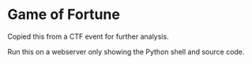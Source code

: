 # Game of Fortune

Copied this from a CTF event for further analysis.

Run this on a webserver only showing the Python shell and source code.
